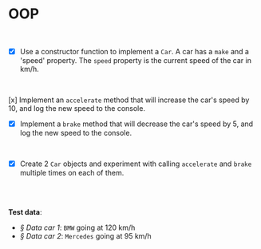 # OOP
<br>

- [x] Use a constructor function to implement a `Car`.
A car has a `make` and a 'speed' property. The `speed` property is the current speed of the car in km/h.
<br>

[x] Implement an `accelerate` method that will increase the car's speed by 10, and log the new speed to the console.
<br>

- [x] Implement a `brake` method that will decrease the car's speed by 5, and log the new speed to the console.
<br>

- [x] Create 2 `Car` objects and experiment with calling `accelerate` and `brake` multiple times on each of them.
<br>
<br>

**Test data**:

- _§ Data car 1_: `BMW` going at 120 km/h
- _§ Data car 2_: `Mercedes` going at 95 km/h
